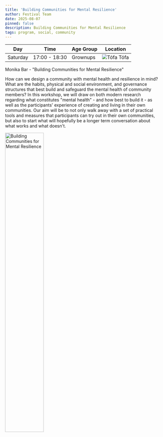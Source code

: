 ```yaml
---
title: 'Building Communities for Mental Resilience'
author: Festival Team
date: 2025-08-07
pinned: false
description: Building Communities for Mental Resilience
tags: program, social, community
---
```


<script>
    import Image from  '$lib/Image.svelte'
</script>

| Day | Time | Age Group | Location |
|---------|-------|--------|---|
| Saturday | 17:00 - 18:30 | Grownups | ![Tófa](img/kort/dyr_600px/tofa.png) Tófa |

Monika Bar - "Building Communities for Mental Resilience"

How can we design a community with mental health and resilience in mind? What are the habits, physical and social environment, and governance structures that best build and safeguard the mental health of community members? In this workshop, we will draw on both modern research regarding what constitutes "mental health" - and how best to build it - as well as the participants' experience of creating and living in their own communities. Our aim will be to not only walk away with a set of practical tools and measures that participants can try out in their own communities, but also to start what will hopefully be a longer term conversation about what works and what doesn't.

<Image 
  src='program/social-community/15-communities-for-mental-resilience.png'
  caption='Building Communities for Mental Resilience'
  alt='Building Communities for Mental Resilience'
  width='50%'/> 